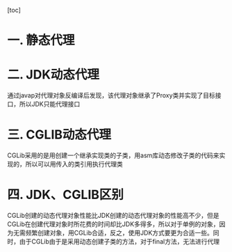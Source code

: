 [toc]

# 一. 静态代理

# 二. JDK动态代理
通过javap对代理对象反编译后发现，该代理对象继承了Proxy类并实现了目标接口，所以JDK只能代理接口

# 三. CGLIB动态代理
CGLib采用的是用创建一个继承实现类的子类，用asm库动态修改子类的代码来实现的，所以可以用传入的类引用执行代理类

# 四. JDK、CGLIB区别
CGLib创建的动态代理对象性能比JDK创建的动态代理对象的性能高不少，但是CGLib在创建代理对象时所花费的时间却比JDK多得多，所以对于单例的对象，因为无需频繁创建对象，用CGLib合适，反之，使用JDK方式要更为合适一些。同时，由于CGLib由于是采用动态创建子类的方法，对于final方法，无法进行代理

